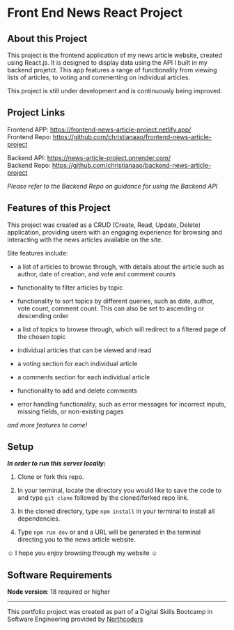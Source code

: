 # Front End News React Project

## About this Project

This project is the frontend application of my news article website, created using React.js. It is designed to display data using the API I built in my backend projetct. This app features a range of functionality from viewing lists of articles, to voting and commenting on individual articles.

This project is still under development and is continuously being improved.

## Project Links

Frontend APP: https://frontend-news-article-project.netlify.app/<br/>
Frontend Repo: https://github.com/christianaao/frontend-news-article-project

Backend API: https://news-article-project.onrender.com/<br/>
Backend Repo: https://github.com/christianaao/backend-news-article-project

_Please refer to the Backend Repo on guidance for using the Backend API_

## Features of this Project

This project was created as a CRUD (Create, Read, Update, Delete) application, providing users with an engaging experience for browsing and interacting with the news articles available on the site.

Site features include:

* a list of articles to browse through, with details about the article such as author, date of creation, and vote and comment counts

* functionality to filter articles by topic

* functionality to sort topics by different queries, such as date, author, vote count, comment count. This can also be set to ascending or descending order

* a list of topics to browse through, which will redirect to a filtered page of the chosen topic

* individual articles that can be viewed and read

* a voting section for each individual article

* a comments section for each individual article

* functionality to add and delete comments

* error handling functionality, such as error messages for incorrect inputs, missing fields, or non-existing pages

_and more features to come!_

## Setup

**_In order to run this server locally:_**

1. Clone or fork this repo.

2. In your terminal, locate the directory you would like to save the code to and type `git clone` followed by the cloned/forked repo link.

3. In the cloned directory, type `npm install` in your terminal to install all dependencies. 

4. Type `npm run dev` or and a URL will be generated in the terminal directing you to the news article website.

☺ I hope you enjoy browsing through my website ☺

## Software Requirements
**Node version**: 18 required or higher

---

This portfolio project was created as part of a Digital Skills Bootcamp in Software Engineering provided by [Northcoders](https://northcoders.com/)
